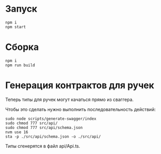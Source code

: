 # Запуск
```shell
npm i
npm start
```

# Сборка
```shell
npm i
npm run build
```

# Генерация контрактов для ручек
Теперь типы для ручек могут качаться прямо из сваггера.

Чтобы это сделать нужно выполнить последовательность действий:

```shell
sudo node scripts/generate-swagger/index
sudo chmod 777 src/api/
sudo chmod 777 src/api/schema.json
nvm use 16
sta -p ./src/api/schema.json -o ./src/api/
```

Типы сгенерятся в файл api/Api.ts.
